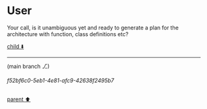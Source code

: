 # User

Your call, is it unambiguous yet and ready to generate a plan for the architecture with function, class definitions etc?

[child ⬇️](#f52bf6c0-5eb1-4e81-afc9-42638f2495b7)

---

(main branch ⎇)
###### f52bf6c0-5eb1-4e81-afc9-42638f2495b7
[parent ⬆️](#aaa2fbcf-0b55-42ce-97af-bc8fc61a9ff0)
